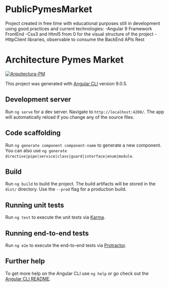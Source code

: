 # PublicPymesMarket

Project created in free time with educational purposes still in development using good practices and current technologies:
-Angular 9 Framework FrontEnd
-Css3 and Html5 from 0 for the visual structure of the project
-HttpClient libraries, observable to consume the BackEnd APIs Rest

# Architecture Pymes Market
<a href="https://ibb.co/mzP8t4c"><img src="https://i.ibb.co/9Ydt2Wr/Arquitectura-PM.png" alt="Arquitectura-PM" border="0"></a>























This project was generated with [Angular CLI](https://github.com/angular/angular-cli) version 9.0.5.

## Development server

Run `ng serve` for a dev server. Navigate to `http://localhost:4200/`. The app will automatically reload if you change any of the source files.

## Code scaffolding

Run `ng generate component component-name` to generate a new component. You can also use `ng generate directive|pipe|service|class|guard|interface|enum|module`.

## Build

Run `ng build` to build the project. The build artifacts will be stored in the `dist/` directory. Use the `--prod` flag for a production build.

## Running unit tests

Run `ng test` to execute the unit tests via [Karma](https://karma-runner.github.io).

## Running end-to-end tests

Run `ng e2e` to execute the end-to-end tests via [Protractor](http://www.protractortest.org/).

## Further help

To get more help on the Angular CLI use `ng help` or go check out the [Angular CLI README](https://github.com/angular/angular-cli/blob/master/README.md).
